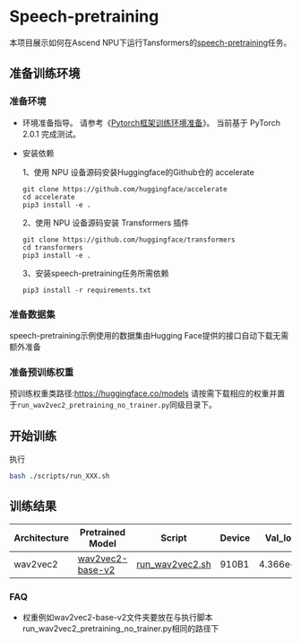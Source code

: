 # Speech-pretraining

本项目展示如何在Ascend NPU下运行Tansformers的[speech-pretraining](https://github.com/huggingface/transformers/tree/main/examples/pytorch/speech-pretraining)任务。

## 准备训练环境
### 准备环境
- 环境准备指导。
  请参考《[Pytorch框架训练环境准备](https://www.hiascend.com/document/detail/zh/ModelZoo/pytorchframework/ptes)》。
  当前基于 PyTorch 2.0.1 完成测试。
- 安装依赖
  
  1、使用 NPU 设备源码安装Huggingface的Github仓的 accelerate
  ```text
  git clone https://github.com/huggingface/accelerate
  cd accelerate
  pip3 install -e .
  ```
  2、使用 NPU 设备源码安装 Transformers 插件
  ```text
  git clone https://github.com/huggingface/transformers
  cd transformers
  pip3 install -e .
  ```

  3、安装speech-pretraining任务所需依赖
  ```text
  pip3 install -r requirements.txt
  ```

### 准备数据集
speech-pretraining示例使用的数据集由Hugging Face提供的接口自动下载无需额外准备

### 准备预训练权重
预训练权重类路径:https://huggingface.co/models
请按需下载相应的权重并置于`run_wav2vec2_pretraining_no_trainer.py`同级目录下。

## 开始训练
执行
```bash
bash ./scripts/run_XXX.sh
```

## 训练结果

| Architecture | Pretrained Model                                                                                          | Script                                                                                                                            | Device    | Val_loss  |
|--------------|-----------------------------------------------------------------------------------------------------------|-----------------------------------------------------------------------------------------------------------------------------------|-----------|-----------|
| wav2vec2     | [wav2vec2-base-v2](https://huggingface.co/patrickvonplaten/wav2vec2-base-v2)                              | [run_wav2vec2.sh](https://gitee.com/ascend/transformers/tree/develop/examples/speech-pretraining/scripts/run_wav2vec2.sh)         | 910B1     | 4.366e+00 |



### FAQ
- 权重例如wav2vec2-base-v2文件夹要放在与执行脚本run_wav2vec2_pretraining_no_trainer.py相同的路径下

